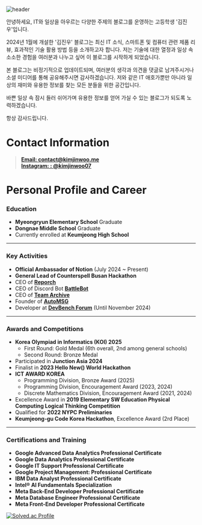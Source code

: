 ![header](https://capsule-render.vercel.app/api?type=waving&color=timeGradient&height=160&section=header&text=Hi!%20I%27m%20Kim%20Jinwoo%20&fontSize=75&fontAlign=50&fontAlignY=70&fontColor=8b00ff)

안녕하세요, IT와 일상을 아우르는 다양한 주제의 블로그를 운영하는 고등학생 '김진우'입니다.

2024년 1월에 개설한 '김진우' 블로그는 최신 IT 소식, 스마트폰 및 컴퓨터 관련 제품 리뷰, 효과적인 기술 활용 방법 등을 소개하고자 합니다. 저는 기술에 대한 열정과 일상 속 소소한 경험을 여러분과 나누고 싶어 이 블로그를 시작하게 되었습니다.

본 블로그는 비정기적으로 업데이트되며, 여러분의 생각과 의견을 댓글로 남겨주시거나 소셜 미디어를 통해 공유해주시면 감사하겠습니다. 저와 같은 IT 애호가뿐만 아니라 일상의 재미와 유용한 정보를 찾는 모든 분들을 위한 공간입니다.

바쁜 일상 속 잠시 들러 쉬어가며 유용한 정보를 얻어 가실 수 있는 블로그가 되도록 노력하겠습니다.

항상 감사드립니다.

# Contact Information

> [**Email: contact@kimjinwoo.me**](mailto:contact@kimjinwoo.me) <br> [**Instagram: : @kimjinwoo07**](https://instagram.com/kimjinwoo07) <br>

# Personal Profile and Career

### Education  
- **Myeongryun Elementary School** Graduate  
- **Dongnae Middle School** Graduate  
- Currently enrolled at **Keumjeong High School**  

---

### Key Activities  
- **Official Ambassador of Notion** (July 2024 ~ Present)  
- **General Lead of Counterspell Busan Hackathon**  
- CEO of **[Reporch](https://reporch.com)**
- CEO of Discord Bot **[BattleBot](https://battlebot.kr)**  
- CEO of **[Team Archive](https://discord.gg/WtGq7D7BZm)**  
- Founder of **[AutoMSG](https://automsg.xyz/)**  
- Developer at **[DevBench Forum](https://devbench.kr)** (Until November 2024)  

---

### Awards and Competitions  
- **Korea Olympiad in Informatics (KOI) 2025**  
  - First Round: Gold Medal (6th overall, 2nd among general schools)  
  - Second Round: Bronze Medal
- Participated in **Junction Asia 2024**  
- Finalist in **2023 Hello New() World Hackathon**  
- **ICT AWARD KOREA**
  - Programming Division, Bronze Award (2025)
  - Programming Division, Encouragement Award (2023, 2024)  
  - Discrete Mathematics Division, Encouragement Award (2021, 2024) 
- Excellence Award in **2019 Elementary SW Education Physical Computing Logical Thinking Competition**  
- Qualified for **2022 NYPC Preliminaries**  
- **Keumjeong-gu Code Korea Hackathon**, Excellence Award (2rd Place)  

---

### Certifications and Training  
- **Google Advanced Data Analytics Professional Certificate**  
- **Google Data Analytics Professional Certificate**
- **Google IT Support Professional Certificate**  
- **Google Project Management: Professional Certificate**  
- **IBM Data Analyst Professional Certificate**  
- **Intel® AI Fundamentals Specialization**  
- **Meta Back-End Developer Professional Certificate**  
- **Meta Database Engineer Professional Certificate**  
- **Meta Front-End Developer Professional Certificate**  

[![Solved.ac Profile](http://mazassumnida.wtf/api/v2/generate_badge?boj=kimjw0628)](https://solved.ac/kimjw0628)